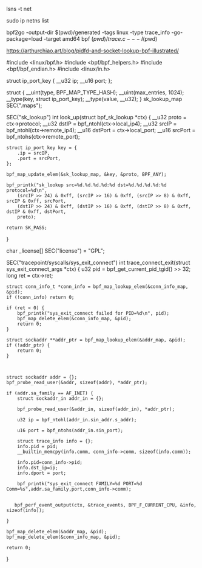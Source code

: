 lsns -t net


sudo ip netns list


bpf2go -output-dir $(pwd)/generated -tags linux -type trace_info -go-package=load -target amd64 bpf $(pwd)/trace.c -- -I$(pwd)


https://arthurchiao.art/blog/pidfd-and-socket-lookup-bpf-illustrated/


#include <linux/bpf.h>
#include <bpf/bpf_helpers.h>
#include <bpf/bpf_endian.h>
#include <linux/in.h>

struct ip_port_key {
    __u32 ip;
    __u16 port;
};

struct {
    __uint(type, BPF_MAP_TYPE_HASH);
    __uint(max_entries, 1024);
    __type(key, struct ip_port_key);
    __type(value, __u32);
} sk_lookup_map SEC(".maps");

SEC("sk_lookup")
int look_up(struct bpf_sk_lookup *ctx) {
    __u32 proto = ctx->protocol;
    __u32 dstIP = bpf_ntohl(ctx->local_ip4);
    __u32 srcIP = bpf_ntohl(ctx->remote_ip4);
    __u16 dstPort = ctx->local_port;
    __u16 srcPort = bpf_ntohs(ctx->remote_port);

    struct ip_port_key key = {
        .ip = srcIP,
        .port = srcPort,
    };

    bpf_map_update_elem(&sk_lookup_map, &key, &proto, BPF_ANY);

    bpf_printk("sk_lookup src=%d.%d.%d.%d:%d dst=%d.%d.%d.%d:%d protocol=%d\n", 
        (srcIP >> 24) & 0xff, (srcIP >> 16) & 0xff, (srcIP >> 8) & 0xff, srcIP & 0xff, srcPort,
        (dstIP >> 24) & 0xff, (dstIP >> 16) & 0xff, (dstIP >> 8) & 0xff, dstIP & 0xff, dstPort,
        proto);
    
    return SK_PASS;
}

char _license[] SEC("license") = "GPL";



SEC("tracepoint/syscalls/sys_exit_connect")
int trace_connect_exit(struct sys_exit_connect_args *ctx) {
    u32 pid = bpf_get_current_pid_tgid() >> 32;
    long ret = ctx->ret;

    struct conn_info_t *conn_info = bpf_map_lookup_elem(&conn_info_map, &pid);
    if (!conn_info) return 0;

    if (ret < 0) {
        bpf_printk("sys_exit_connect failed for PID=%d\n", pid);
        bpf_map_delete_elem(&conn_info_map, &pid);
        return 0;
    }

    struct sockaddr **addr_ptr = bpf_map_lookup_elem(&addr_map, &pid);
    if (!addr_ptr) {
        return 0;
    }

   

    struct sockaddr addr = {};
    bpf_probe_read_user(&addr, sizeof(addr), *addr_ptr);  

    if (addr.sa_family == AF_INET) {
        struct sockaddr_in addr_in = {};

        bpf_probe_read_user(&addr_in, sizeof(addr_in), *addr_ptr);

        u32 ip = bpf_ntohl(addr_in.sin_addr.s_addr);

        u16 port = bpf_ntohs(addr_in.sin_port);

        struct trace_info info = {};
        info.pid = pid;
        __builtin_memcpy(info.comm, conn_info->comm, sizeof(info.comm));

        info.pid=conn_info->pid;
        info.dst_ip=ip;
        info.dport = port;
        
        bpf_printk("sys_exit_connect FAMILY=%d PORT=%d Comm=%s",addr.sa_family,port,conn_info->comm);


       bpf_perf_event_output(ctx, &trace_events, BPF_F_CURRENT_CPU, &info, sizeof(info));
       
    }

    bpf_map_delete_elem(&addr_map, &pid);  
    bpf_map_delete_elem(&conn_info_map, &pid);

    return 0;

}



